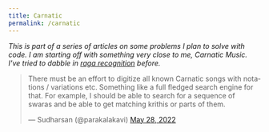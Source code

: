 ```yaml
---
title: Carnatic
permalink: /carnatic
---
```


_This is part of a series of articles on some problems I plan to solve with code. I am starting off with something very close to me, Carnatic Music. I've tried to dabble in [raga recognition](https://github.com/parakalan/ragarecognition) before._



<blockquote class="twitter-tweet" data-dnt="true" data-theme="light"><p lang="en" dir="ltr">There must be an effort to digitize all known Carnatic songs with notations / variations etc. Something like a full fledged search engine for that. For example, I should be able to search for a sequence of swaras and be able to get matching krithis or parts of them.</p>&mdash; Sudharsan (@parakalakavi) <a href="https://twitter.com/parakalakavi/status/1530581285067862017?ref_src=twsrc%5Etfw">May 28, 2022</a></blockquote> <script async src="https://platform.twitter.com/widgets.js" charset="utf-8"></script>